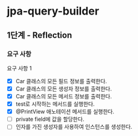 # jpa-query-builder

## 1단계 - Reflection

### 요구 사항

요구 사항 1

- [X] Car 클래스의 모든 필드 정보를 출력한다.
- [X] Car 클래스의 모든 생성자 정보를 출력한다.
- [X] Car 클래스의 모든 메서드 정보를 출력한다.
- [X] test로 시작하는 메서드를 실행한다.
- [X] @PrintView 애노테이션 메서드를 실행한다.
- [ ] private field에 값을 할당한다.
- [ ] 인자를 가진 생성자를 사용하여 인스턴스를 생성한다.
